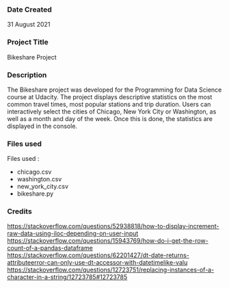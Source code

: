 ### Date Created
31 August 2021

### Project Title
Bikeshare Project

### Description
The Bikeshare project was developed for the Programming for Data Science course at Udacity. The project displays descriptive statistics on the most common travel times, most popular stations and trip duration. Users can interactively select the cities of Chicago, New York City or Washington, as well as a month and day of the week. Once this is done, the statistics are displayed in the console. 

### Files used
Files used :
- chicago.csv
- washington.csv
- new_york_city.csv
- bikeshare.py

### Credits
https://stackoverflow.com/questions/52938818/how-to-display-increment-raw-data-using-iloc-depending-on-user-input
https://stackoverflow.com/questions/15943769/how-do-i-get-the-row-count-of-a-pandas-dataframe
https://stackoverflow.com/questions/62201427/dt-date-returns-attributeerror-can-only-use-dt-accessor-with-datetimelike-valu
https://stackoverflow.com/questions/12723751/replacing-instances-of-a-character-in-a-string/12723785#12723785

